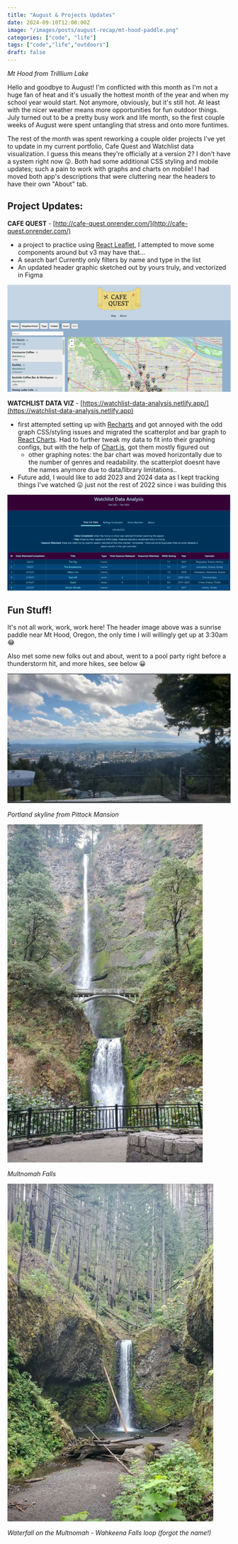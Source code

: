 ```yaml
---
title: "August & Projects Updates"
date: 2024-09-10T12:00:00Z
image: "/images/posts/august-recap/mt-hood-paddle.png"
categories: ["code", "life"]
tags: ["code","life","outdoors"]
draft: false
---
```


*Mt Hood from Trilllium Lake*

Hello and goodbye to August! I'm conflicted with this month as I'm not a huge fan of heat and it's usually the hottest month of the year and when my school year would start. Not anymore, obviously, but it's still hot. At least with the nicer weather means more opportunities for fun outdoor things. July turned out to be a pretty busy work and life month, so the first couple weeks of August were spent untangling that stress and onto more funtimes.

The rest of the month was spent reworking a couple older projects I've yet to update in my current portfolio, Cafe Quest and Watchlist data visualization. I guess this means they're officially at a version 2? I don't have a system right now 😛. Both had some additional CSS styling and mobile updates; such a pain to work with graphs and charts on mobile! I had moved both app's descriptions that were cluttering near the headers to have their own "About" tab.


## Project Updates:

**CAFE QUEST** - [http://cafe-quest.onrender.com/](http://cafe-quest.onrender.com/)
- a project to practice using [React Leaflet](https://react-leaflet.js.org/), I attempted to move some components around but v3 may have that…
- A search bar! Currently only filters by name and type in the list
- An updated header graphic sketched out by yours truly, and vectorized in Figma

![Cafe Quest header](../../../public/images/posts/august-recap/cafe-quest-header.png "Cafe Quest Header")

**WATCHLIST DATA VIZ** - [https://watchlist-data-analysis.netlify.app/](https://watchlist-data-analysis.netlify.app)

- first attempted setting up with [Recharts](https://recharts.org/en-US/) and got annoyed with the odd graph CSS/styling issues and migrated the scatterplot and bar graph to [React Charts](https://react-chartjs-2-two.vercel.app/). Had to further tweak my data to fit into their graphing configs, but with the help of [Chart.js](https://www.chartjs.org/), got them mostly figured out
    - other graphing notes: the bar chart was moved horizontally due to the number of genres and readability. the scatterplot doesnt have the names anymore due to data/library limitations..
- Future add, I would like to add 2023 and 2024 data as I kept tracking things I've watched 😛 just not the rest of 2022 since i was building this


![Watchlist data visualization header](../../../public/images/posts/august-recap/watchlist-dataviz-header.png "Watchlist data viz header")


## Fun Stuff!
It's not all work, work, work here! The header image above was a sunrise paddle near Mt Hood, Oregon, the only time I will willingly get up at 3:30am 😂

Also met some new folks out and about, went to a pool party right before a thunderstorm hit, and more hikes, see below 😀

![Portland from Pittock Mansion](../../../public/images/posts/august-recap/pittock-view.png "Portland from Pittock Mansion")

*Portland skyline from Pittock Mansion*

![Multnomah Falls](../../../public/images/posts/august-recap/multnomah-falls.png "Watchlist data viz header")

*Multnomah Falls*

![oregon water falls](../../../public/images/posts/august-recap/falls.png "oregon waterfall (forgot the name)")

*Waterfall on the Multnomah - Wahkeena Falls loop (forgot the name!)*
